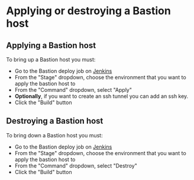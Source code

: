 # Applying or destroying a Bastion host

## Applying a Bastion host

To bring up a Bastion host you must:

* Go to the Bastion deploy job on [Jenkins](https://jenkins.tdr-management.nationalarchives.gov.uk/job/TDR%20Bastion%20Deploy/build)
* From the "Stage" dropdown, choose the environment that you want to apply the bastion host to
* From the "Command" dropdown, select "Apply"
* **Optionally**, if you want to create an ssh tunnel you can add an ssh key.
* Click the "Build" button

## Destroying a Bastion host

To bring down a Bastion host you must:

* Go to the Bastion deploy job on [Jenkins](https://jenkins.tdr-management.nationalarchives.gov.uk/job/TDR%20Bastion%20Deploy/build)
* From the "Stage" dropdown, choose the environment that you want to apply the bastion host to
* From the "Command" dropdown, select "Destroy"
* Click the "Build" button
